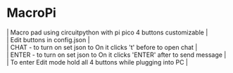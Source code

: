 # MacroPi
| Macro pad using circuitpython with pi pico 4 buttons customizable | </br>
| Edit buttons in config.json | </br>
| CHAT - to turn on set json to On it clicks 't' before to open chat | </br>
| ENTER - to turn on set json to On it clicks 'ENTER' after to send message | </br>
| To enter Edit mode hold all 4 buttons while plugging into PC |
